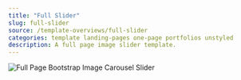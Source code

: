 ```yaml
---
title: "Full Slider"
slug: full-slider
source: /template-overviews/full-slider
categories: template landing-pages one-page portfolios unstyled
description: A full page image slider template.
---
```


<img src="http://sbootstrap.startbootstrapc.netdna-cdn.com/assets/img/templates/full-slider.jpg" class="img-responsive" alt="Full Page Bootstrap Image Carousel Slider">